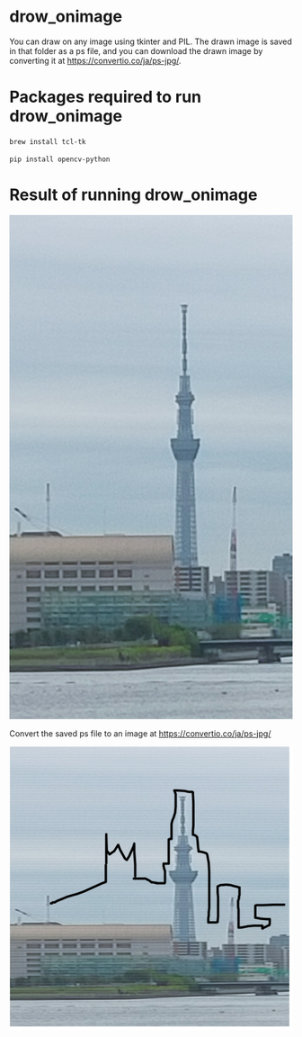 # drow_onimage
You can draw on any image using tkinter and PIL. The drawn image is saved in that folder as a ps file, and you can download the drawn image by converting it at https://convertio.co/ja/ps-jpg/.
# Packages required to run drow_onimage
`brew install tcl-tk`

`pip install opencv-python`

# Result of running drow_onimage
![skytree_before](skytree.jpg)

Convert the saved ps file to an image at https://convertio.co/ja/ps-jpg/

![skytree_after](drow_skytree.jpg.jpg)
